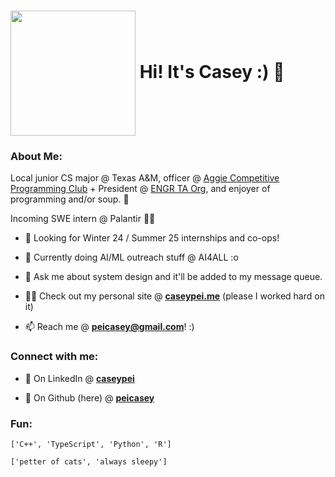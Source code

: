 <h1 align="left">
  <img src="https://media.giphy.com/media/v1.Y2lkPTc5MGI3NjExanNqYnJnNHFvaDVpY3p0cG11OGxveDIyb2RwNnh6dzVid3F1cWtiYyZlcD12MV9pbnRlcm5hbF9naWZfYnlfaWQmY3Q9cw/6QihIDCMFGIws044Ne/giphy.gif" width="200" height="200" align="center" />   Hi! It's Casey :) 🐊
</h1>

<h3>About Me:</h3>
<p>Local junior CS major @ Texas A&M, officer @ <a href="https://github.com/acpc-org/">Aggie Competitive Programming Club</a> + President @ <a href="https://github.com/TAO-ENGR">ENGR TA Org</a>, and enjoyer of programming and/or soup. 🍲</p>
<p>Incoming SWE intern @ Palantir 🧑‍💻</p>

- 🔭 Looking for Winter 24 / Summer 25 internships and co-ops!

- 🌱 Currently doing AI/ML outreach stuff @ AI4ALL :o

- 💬 Ask me about system design and it'll be added to my message queue.

- 👨‍💻 Check out my personal site @ **[caseypei.me](https://caseypei.me)** (please I worked hard on it)

- 📫 Reach me @ **peicasey@gmail.com**! :)

<h3 align="left">Connect with me:</h3>

- 💼 On LinkedIn @ **[caseypei](https://www.linkedin.com/in/caseypei/)**

- 🐙 On Github (here) @ **[peicasey](https://github.com/peicasey/)**

<h3>Fun:</h3>

<p align="left">
  <code>['C++', 'TypeScript', 'Python', 'R']</code>
</p>
<p align="left">
  <code>['petter of cats', 'always sleepy']</code>
</p>
